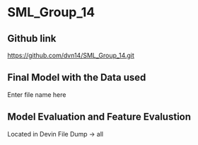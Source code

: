 # SML_Group_14

## Github link
https://github.com/dvn14/SML_Group_14.git

## Final Model with the Data used
Enter file name here

## Model Evaluation and Feature Evalustion
Located in Devin File Dump -> all